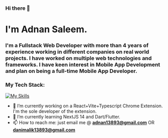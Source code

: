 ### Hi there 👋
# I'm Adnan Saleem.
### I'm a Fullstack Web Developer with more than 4 years of experience working in different companies on real world projects. I have worked on multiple web technologies and frameworks. I have keen interest in Mobile App Development and plan on being a full-time Mobile App Developer.

### My Tech Stack:
[![My Skills](https://skillicons.dev/icons?i=js,html,css,cs,mongodb,ts,nextjs,react,express,dotnet,materialui,tailwind,redux,nodejs)](https://skillicons.dev) 


- 🔭 I’m currently working on a React+Vite+Typescript Chrome Extension. I'm the sole developer of the extension.
- 🌱 I’m currently learning NextJS 14 and Dart/Flutter.
- 📫 How to reach me: just email me @ **adnan13893@gmail.com** OR **danimalik13893@gmail.com**

